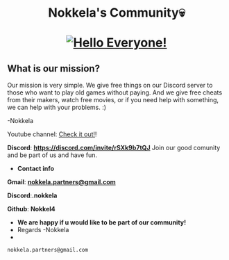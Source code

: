 <div align="center">
  <h1 align="center">
   Nokkela's Community💀
    <br />
    <br />
    <a href="Nokkel4.github.io">
      <img src="https://img.freepik.com/premium-photo/computer-code-screen-with-skull-representing_9493-22938.jpg" alt="Hello Everyone!">
    </a>
  </h1>
</div>

## What is our mission?

Our mission is very simple. We give free things on our Discord server to those who want to play old games without paying. And we give free cheats from their makers, watch free movies, or if you need help with something, we can help with your problems. :) 

-Nokkela

Youtube channel: [Check it out!](https://www.youtube.com/channel/UC9KtaRqqR354AzTb-udDI6w)!

**Discord**: **https://discord.com/invite/rSXk9b7tQJ** Join our good comunity and be part of us and have fun.


- **Contact info**

**Gmail**: **nokkela.partners@gmail.com**

**Discord**:**.nokkela**

**Github**: **Nokkel4**


- **We are happy if u would like to be part of our community!**
- Regards -Nokkela
- 


```bash
nokkela.partners@gmail.com
```


